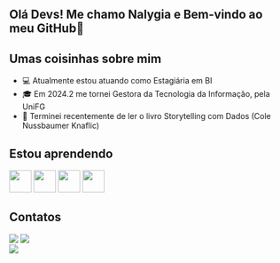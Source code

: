 ## Olá Devs! Me chamo Nalygia e Bem-vindo ao meu GitHub👋

## Umas coisinhas sobre mim

- :computer: Atualmente estou atuando como Estagiária em BI
- :mortar_board: Em 2024.2 me tornei Gestora da Tecnologia da Informação, pela UniFG
- :bookmark: Terminei recentemente de ler o livro Storytelling com Dados (Cole Nussbaumer Knaflic)

## Estou aprendendo

<img src="https://logohistory.net/wp-content/uploads/2023/05/Power-BI-Symbol.png" width="40" height="40"/> <img src="https://cdn.jsdelivr.net/gh/devicons/devicon@latest/icons/postgresql/postgresql-original.svg" width="40" height="40"/> <img src="https://cdn.jsdelivr.net/gh/devicons/devicon@latest/icons/visualstudio/visualstudio-original.svg" width="40" height="40"/> <img src="https://icones.pro/wp-content/uploads/2021/06/icone-github-rose.png" width="40" height="40"/> 

## Contatos

<div>
<a href="mailto:contato@nalygiabarros"><img loading="lazy" src="https://img.shields.io/badge/Gmail-D14836?style=for-the-badge&logo=gmail&logoColor=white" target="_blank"></a>
<a href="https://www.linkedin.com/in/nalygia-barros" target="_blank"><img loading="lazy" src="https://img.shields.io/badge/-LinkedIn-%230077B5?style=for-the-badge&logo=linkedin&logoColor=white" target="_blank"></a>   
</div>

<div> 
  <img src="https://github-readme-stats.vercel.app/api/top-langs?username=nalygiabarros&langs_count=4&layout=compact&theme=react&bg_color=1F222E&title_color=68C3D4&icon_color=F8D866&border_color=1F222E height="198px"/>

</div>
